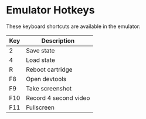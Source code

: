 # Emulator Hotkeys

These keyboard shortcuts are available in the emulator:

| Key | Description                                  |
| --- | ---                                          |
| 2   | Save state                                   |
| 4   | Load state                                   |
| R   | Reboot cartridge                             |
| F8  | Open devtools                                |
| F9  | Take screenshot                              |
| F10 | Record 4 second video                        |
| F11 | Fullscreen                                   |
